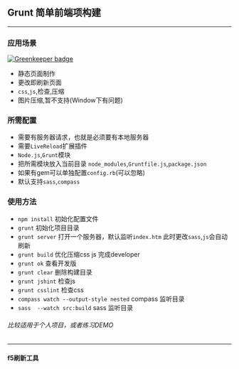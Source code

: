 ## Grunt 简单前端项构建
---------
### 应用场景  

[![Greenkeeper badge](https://badges.greenkeeper.io/alanerzhao/static-deve.svg)](https://greenkeeper.io/)

 * 静态页面制作
 * 更改即刷新页面
 * ```css```,```js```,检查,压缩
 * 图片压缩,暂不支持(Window下有问题)

### 所需配置  

 * 需要有服务器请求，也就是必须要有本地服务器
 * 需要```LiveReload```扩展插件
 * ```Node.js```,```Grunt```模块
 * 把所需模块放入当前目录 ```node_modules```,```Gruntfile.js```,```package.json```
 * 如果有gem可以单独配置```config.rb```(可以忽略)
 * 默认支持```sass```,```compass```

### 使用方法  

 * ```npm install```   初始化配置文件
 * ```grunt```         初始化项目目录
 * ```grunt server```  打开一个服务器，默认监听```index.htm``` 此时更改```sass```,```js```会自动刷新
 * ```grunt build```   优化压缩css js 完成developer
 * ```grunt ok```      查看开发版
 * ```grunt clear```   删除构建目录
 * ```grunt jshint```  检查js
 * ```grunt csslint``` 检查css
 * ```compass watch --output-style nested``` compass 监听目录
 * ```sass  --watch src:build``` sass 监听目录


###### 比较适用于个人项目，或者练习DEMO
 -------  

#### f5刷新工具
[F5]:http://getf5.com/

